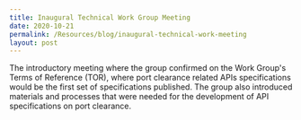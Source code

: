 ```yaml
---
title: Inaugural Technical Work Group Meeting
date: 2020-10-21
permalink: /Resources/blog/inaugural-technical-work-meeting
layout: post
---
```







The introductory meeting where the group confirmed on the Work Group's Terms of Reference (TOR), where port clearance related APIs specifications would be the first set of specifications published. The group also introduced materials and processes that were needed for the development of API specifications on port clearance.